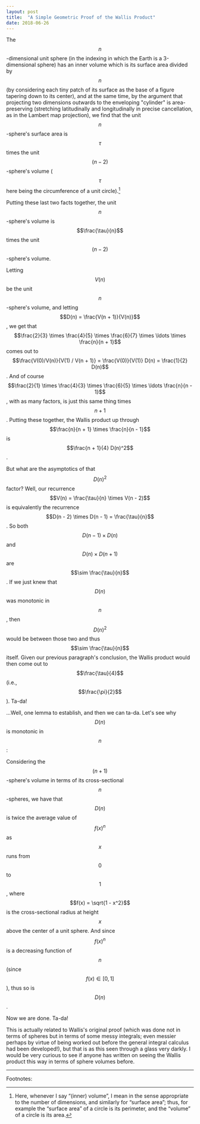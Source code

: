 ```yaml
---
layout: post
title:  "A Simple Geometric Proof of the Wallis Product"
date: 2018-06-26
---
```

The $$n$$-dimensional unit sphere (in the indexing in which the Earth is a 3-dimensional sphere) has an inner volume which is its surface area divided by $$n$$ (by considering each tiny patch of its surface as the base of a figure tapering down to its center), and at the same time, by the argument that projecting two dimensions outwards to the enveloping "cylinder" is area-preserving (stretching latitudinally and longitudinally in precise cancellation, as in the Lambert map projection), we find that the unit $$n$$-sphere's surface area is $$\tau$$ times the unit $$(n - 2)$$-sphere's volume ($$\tau$$ here being the circumference of a unit circle).[^VolumeFootnote]

[^VolumeFootnote]: Here, whenever I say “(inner) volume”, I mean in the sense appropriate to the number of dimensions, and similarly for “surface area”; thus, for example the “surface area” of a circle is its perimeter, and the “volume” of a circle is its area.

Putting these last two facts together, the unit $$n$$-sphere's volume is $$\frac{\tau}{n}$$ times the unit $$(n - 2)$$-sphere's volume.

Letting $$V(n)$$ be the unit $$n$$-sphere's volume, and letting $$D(n) = \frac{V(n + 1)}{V(n)}$$, we get that $$\frac{2}{3} \times \frac{4}{5} \times \frac{6}{7} \times \ldots \times \frac{n}{n + 1}$$ comes out to $$\frac{V(0)/V(n)}{V(1) / V(n + 1)} = \frac{V(0)}{V(1)} D(n) = \frac{1}{2} D(n)$$. And of course $$\frac{2}{1} \times \frac{4}{3} \times \frac{6}{5} \times \ldots \frac{n}{n - 1}$$, with as many factors, is just this same thing times $$n + 1$$. Putting these together, the Wallis product up through $$\frac{n}{n + 1} \times \frac{n}{n - 1}$$ is $$\frac{n + 1}{4} D(n)^2$$.

But what are the asymptotics of that $$D(n)^2$$ factor? Well, our recurrence $$V(n) = \frac{\tau}{n} \times V(n - 2)$$ is equivalently the recurrence $$D(n - 2) \times D(n - 1) = \frac{\tau}{n}$$. So both $$D(n - 1) \times D(n)$$ and $$D(n) \times D(n + 1)$$ are $$\sim \frac{\tau}{n}$$. If we just knew that $$D(n)$$ was monotonic in $$n$$, then $$D(n)^2$$ would be between those two and thus $$\sim \frac{\tau}{n}$$ itself. Given our previous paragraph's conclusion, the Wallis product would then come out to $$\frac{\tau}{4}$$ (i.e., $$\frac{\pi}{2}$$). Ta-da!

...Well, one lemma to establish, and then we can ta-da. Let's see why $$D(n)$$ is monotonic in $$n$$:

Considering the $$(n + 1)$$-sphere's volume in terms of its cross-sectional $$n$$-spheres, we have that $$D(n)$$ is twice the average value of $$f(x)^n$$ as $$x$$ runs from $$0$$ to $$1$$, where $$f(x) = \sqrt{1 - x^2}$$ is the cross-sectional radius at height $$x$$ above the center of a unit sphere. And since $$f(x)^n$$ is a decreasing function of $$n$$ (since $$f(x) \in [0, 1]$$), thus so is $$D(n)$$.

Now we are done. Ta-da!

This is actually related to Wallis's original proof (which was done not in terms of spheres but in terms of some messy integrals; even messier perhaps by virtue of being worked out before the general integral calculus had been developed!), but that is as this seen through a glass very darkly. I would be very curious to see if anyone has written on seeing the Wallis product this way in terms of sphere volumes before.

***
Footnotes: